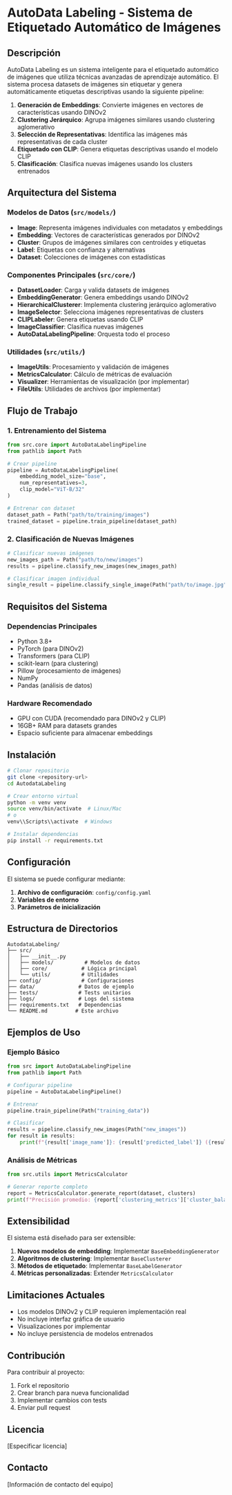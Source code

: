 # AutoData Labeling - Sistema de Etiquetado Automático de Imágenes

## Descripción

AutoData Labeling es un sistema inteligente para el etiquetado automático de imágenes que utiliza técnicas avanzadas de aprendizaje automático. El sistema procesa datasets de imágenes sin etiquetar y genera automáticamente etiquetas descriptivas usando la siguiente pipeline:

1. **Generación de Embeddings**: Convierte imágenes en vectores de características usando DINOv2
2. **Clustering Jerárquico**: Agrupa imágenes similares usando clustering aglomerativo  
3. **Selección de Representativas**: Identifica las imágenes más representativas de cada cluster
4. **Etiquetado con CLIP**: Genera etiquetas descriptivas usando el modelo CLIP
5. **Clasificación**: Clasifica nuevas imágenes usando los clusters entrenados

## Arquitectura del Sistema

### Modelos de Datos (`src/models/`)
- **Image**: Representa imágenes individuales con metadatos y embeddings
- **Embedding**: Vectores de características generados por DINOv2
- **Cluster**: Grupos de imágenes similares con centroides y etiquetas
- **Label**: Etiquetas con confianza y alternativas
- **Dataset**: Colecciones de imágenes con estadísticas

### Componentes Principales (`src/core/`)
- **DatasetLoader**: Carga y valida datasets de imágenes
- **EmbeddingGenerator**: Genera embeddings usando DINOv2
- **HierarchicalClusterer**: Implementa clustering jerárquico aglomerativo
- **ImageSelector**: Selecciona imágenes representativas de clusters
- **CLIPLabeler**: Genera etiquetas usando CLIP
- **ImageClassifier**: Clasifica nuevas imágenes
- **AutoDataLabelingPipeline**: Orquesta todo el proceso

### Utilidades (`src/utils/`)
- **ImageUtils**: Procesamiento y validación de imágenes
- **MetricsCalculator**: Cálculo de métricas de evaluación
- **Visualizer**: Herramientas de visualización (por implementar)
- **FileUtils**: Utilidades de archivos (por implementar)

## Flujo de Trabajo

### 1. Entrenamiento del Sistema
```python
from src.core import AutoDataLabelingPipeline
from pathlib import Path

# Crear pipeline
pipeline = AutoDataLabelingPipeline(
    embedding_model_size="base",
    num_representatives=3,
    clip_model="ViT-B/32"
)

# Entrenar con dataset
dataset_path = Path("path/to/training/images")
trained_dataset = pipeline.train_pipeline(dataset_path)
```

### 2. Clasificación de Nuevas Imágenes
```python
# Clasificar nuevas imágenes
new_images_path = Path("path/to/new/images")
results = pipeline.classify_new_images(new_images_path)

# Clasificar imagen individual
single_result = pipeline.classify_single_image(Path("path/to/image.jpg"))
```

## Requisitos del Sistema

### Dependencias Principales
- Python 3.8+
- PyTorch (para DINOv2)
- Transformers (para CLIP)
- scikit-learn (para clustering)
- Pillow (procesamiento de imágenes)
- NumPy
- Pandas (análisis de datos)

### Hardware Recomendado
- GPU con CUDA (recomendado para DINOv2 y CLIP)
- 16GB+ RAM para datasets grandes
- Espacio suficiente para almacenar embeddings

## Instalación

```bash
# Clonar repositorio
git clone <repository-url>
cd AutodataLabeling

# Crear entorno virtual
python -m venv venv
source venv/bin/activate  # Linux/Mac
# o
venv\\Scripts\\activate  # Windows

# Instalar dependencias
pip install -r requirements.txt
```

## Configuración

El sistema se puede configurar mediante:

1. **Archivo de configuración**: `config/config.yaml`  
2. **Variables de entorno**
3. **Parámetros de inicialización**

## Estructura de Directorios

```
AutodataLabeling/
├── src/
│   ├── __init__.py
│   ├── models/          # Modelos de datos
│   ├── core/           # Lógica principal
│   └── utils/          # Utilidades
├── config/             # Configuraciones
├── data/              # Datos de ejemplo
├── tests/             # Tests unitarios
├── logs/              # Logs del sistema
├── requirements.txt   # Dependencias
└── README.md         # Este archivo
```

## Ejemplos de Uso

### Ejemplo Básico
```python
from src import AutoDataLabelingPipeline
from pathlib import Path

# Configurar pipeline
pipeline = AutoDataLabelingPipeline()

# Entrenar
pipeline.train_pipeline(Path("training_data"))

# Clasificar
results = pipeline.classify_new_images(Path("new_images"))
for result in results:
    print(f"{result['image_name']}: {result['predicted_label']} ({result['confidence']:.2f})")
```

### Análisis de Métricas
```python
from src.utils import MetricsCalculator

# Generar reporte completo
report = MetricsCalculator.generate_report(dataset, clusters)
print(f"Precisión promedio: {report['clustering_metrics']['cluster_balance_score']:.3f}")
```

## Extensibilidad

El sistema está diseñado para ser extensible:

1. **Nuevos modelos de embedding**: Implementar `BaseEmbeddingGenerator`
2. **Algoritmos de clustering**: Implementar `BaseClusterer`  
3. **Métodos de etiquetado**: Implementar `BaseLabelGenerator`
4. **Métricas personalizadas**: Extender `MetricsCalculator`

## Limitaciones Actuales

- Los modelos DINOv2 y CLIP requieren implementación real
- No incluye interfaz gráfica de usuario
- Visualizaciones por implementar
- No incluye persistencia de modelos entrenados

## Contribución

Para contribuir al proyecto:

1. Fork el repositorio
2. Crear branch para nueva funcionalidad
3. Implementar cambios con tests
4. Enviar pull request

## Licencia

[Especificar licencia]

## Contacto

[Información de contacto del equipo]
